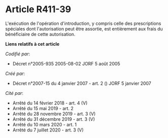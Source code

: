 # Article R411-39

L'exécution de l'opération d'introduction, y compris celle des prescriptions spéciales dont l'autorisation peut être
assortie, est entièrement aux frais du bénéficiaire de cette autorisation.

**Liens relatifs à cet article**

_Codifié par_:

  - Décret n°2005-935 2005-08-02 JORF 5 août 2005

_Créé par_:

  - Décret n°2007-15 du 4 janvier 2007 - art. 2 () JORF 5 janvier 2007

_Cité par_:

  - Arrêté du 14 février 2018 - art. 4 (V)
  - Arrêté du 15 mai 2019 - art. 2
  - Arrêté du 28 novembre 2019 - art. 3 (V)
  - Arrêté du 31 décembre 2019 - art. 3 (V)
  - Arrêté du 10 mars 2020 - art. 1
  - Arrêté du 7 juillet 2020 - art. 3 (V)
